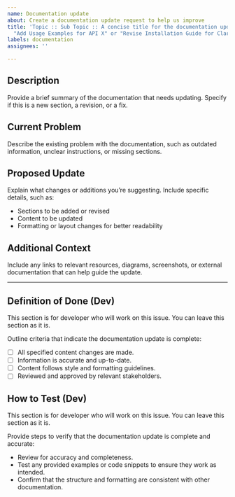 ```yaml
---
name: Documentation update
about: Create a documentation update request to help us improve
title: 'Topic :: Sub Topic :: A concise title for the documentation update (e.g.,
  "Add Usage Examples for API X" or "Revise Installation Guide for Clarity").'
labels: documentation
assignees: ''

---
```


## Description
Provide a brief summary of the documentation that needs updating. Specify if this is a new section, a revision, or a fix.

## Current Problem
Describe the existing problem with the documentation, such as outdated information, unclear instructions, or missing sections.

## Proposed Update
Explain what changes or additions you’re suggesting. Include specific details, such as:
- Sections to be added or revised
- Content to be updated
- Formatting or layout changes for better readability

## Additional Context
Include any links to relevant resources, diagrams, screenshots, or external documentation that can help guide the update.

---

## Definition of Done (Dev)
This section is for developer who will work on this issue. You can leave this section as it is.

Outline criteria that indicate the documentation update is complete:
- [ ] All specified content changes are made.
- [ ] Information is accurate and up-to-date.
- [ ] Content follows style and formatting guidelines.
- [ ] Reviewed and approved by relevant stakeholders.

## How to Test (Dev)
This section is for developer who will work on this issue. You can leave this section as it is.

Provide steps to verify that the documentation update is complete and accurate:
- Review for accuracy and completeness.
- Test any provided examples or code snippets to ensure they work as intended.
- Confirm that the structure and formatting are consistent with other documentation.
